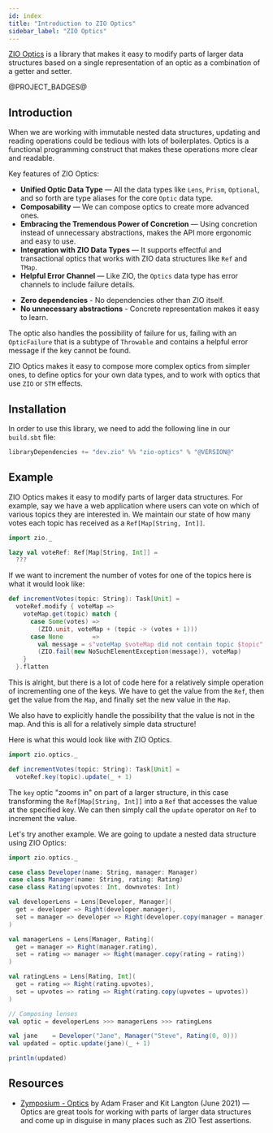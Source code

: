 ```yaml
---
id: index
title: "Introduction to ZIO Optics"
sidebar_label: "ZIO Optics"
---
```


[ZIO Optics](https://github.com/zio/zio-optics) is a library that makes it easy to modify parts of larger data structures based on a single representation of an optic as a combination of a getter and setter.

@PROJECT_BADGES@

## Introduction

When we are working with immutable nested data structures, updating and reading operations could be tedious with lots of boilerplates. Optics is a functional programming construct that makes these operations more clear and readable.

Key features of ZIO Optics:

- **Unified Optic Data Type** — All the data types like `Lens`, `Prism`, `Optional`, and so forth are type aliases for the core `Optic` data type.
- **Composability** — We can compose optics to create more advanced ones.
- **Embracing the Tremendous Power of Concretion** — Using concretion instead of unnecessary abstractions, makes the API more ergonomic and easy to use.
- **Integration with ZIO Data Types** — It supports effectful and transactional optics that works with ZIO data structures like `Ref` and `TMap`.
- **Helpful Error Channel** — Like ZIO, the `Optics` data type has error channels to include failure details.
* **Zero dependencies** - No dependencies other than ZIO itself.
* **No unnecessary abstractions** - Concrete representation makes it easy to learn.

The optic also handles the possibility of failure for us, failing with an `OpticFailure` that is a subtype of `Throwable` and contains a helpful error message if the key cannot be found.

ZIO Optics makes it easy to compose more complex optics from simpler ones, to define optics for your own data types, and to work with optics that use `ZIO` or `STM` effects.

## Installation

In order to use this library, we need to add the following line in our `build.sbt` file:

```scala
libraryDependencies += "dev.zio" %% "zio-optics" % "@VERSION@"
```

## Example

ZIO Optics makes it easy to modify parts of larger data structures. For example, say we have a web application where users can vote on which of various topics they are interested in. We maintain our state of how many votes each topic has received as a `Ref[Map[String, Int]]`.

```scala mdoc
import zio._

lazy val voteRef: Ref[Map[String, Int]] =
  ???
```

If we want to increment the number of votes for one of the topics here is what it would look like:

```scala mdoc
def incrementVotes(topic: String): Task[Unit] =
  voteRef.modify { voteMap =>
    voteMap.get(topic) match {
      case Some(votes) =>
        (ZIO.unit, voteMap + (topic -> (votes + 1)))
      case None        =>
        val message = s"voteMap $voteMap did not contain topic $topic"
        (ZIO.fail(new NoSuchElementException(message)), voteMap)
    }
  }.flatten
```

This is alright, but there is a lot of code here for a relatively simple operation of incrementing one of the keys. We have to get the value from the `Ref`, then get the value from the `Map`, and finally set the new value in the `Map`.

We also have to explicitly handle the possibility that the value is not in the map. And this is all for a relatively simple data structure!

Here is what this would look like with ZIO Optics.

```scala mdoc:nest
import zio.optics._

def incrementVotes(topic: String): Task[Unit] =
  voteRef.key(topic).update(_ + 1)
```

The `key` optic "zooms in" on part of a larger structure, in this case transforming the `Ref[Map[String, Int]]` into a `Ref` that accesses the value at the specified key. We can then simply call the `update` operator on `Ref` to increment the value.

Let's try another example. We are going to update a nested data structure using ZIO Optics:

```scala
import zio.optics._

case class Developer(name: String, manager: Manager)
case class Manager(name: String, rating: Rating)
case class Rating(upvotes: Int, downvotes: Int)

val developerLens = Lens[Developer, Manager](
  get = developer => Right(developer.manager),
  set = manager => developer => Right(developer.copy(manager = manager))
)

val managerLens = Lens[Manager, Rating](
  get = manager => Right(manager.rating),
  set = rating => manager => Right(manager.copy(rating = rating))
)

val ratingLens = Lens[Rating, Int](
  get = rating => Right(rating.upvotes),
  set = upvotes => rating => Right(rating.copy(upvotes = upvotes))
)

// Composing lenses
val optic = developerLens >>> managerLens >>> ratingLens

val jane    = Developer("Jane", Manager("Steve", Rating(0, 0)))
val updated = optic.update(jane)(_ + 1)

println(updated)
```

## Resources

- [Zymposium - Optics](https://www.youtube.com/watch?v=-km5ohYhJa4) by Adam Fraser and Kit Langton (June 2021) — Optics are great tools for working with parts of larger data structures and come up in disguise in many places such as ZIO Test assertions.
